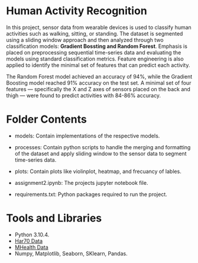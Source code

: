 # Human Activity Recognition 
In this project, sensor data from wearable devices is used to classify human activities such as walking, sitting, or standing. The dataset is segmented using a sliding window approach and then analyzed through two classification models: **Gradient Bossting and Random Forest**. Emphasis is placed on preprocessing sequential time-series data and evaluating the models using standard classification metrics. Feature engineering is also applied to identify the minimal set of features that can predict each activity. 

The Random Forest model achieved an accuracy of 94%, while the Gradient Boosting model reached 91% accuracy on the test set. A minimal set of four features — specifically the X and Z axes of sensors placed on the back and thigh — were found to predict activities with 84-86% accuracy. 

# Folder Contents 
- models: Contain implementations of the respective models.
  
- processes: Contain python scripts to handle the merging and formatting of the dataset and apply sliding window to the sensor data to segment time-series data.
  
- plots: Contain plots like violinplot, heatmap, and frecuancy of lables.
  
- assignment2.ipynb: The projects jupyter notebook file.
  
- requirements.txt: Python packages required to run the project.

# Tools and Libraries 
- Python 3.10.4.
- [Har70 Data](https://archive.ics.uci.edu/dataset/780/har70)
- [MHealth Data](https://archive.ics.uci.edu/dataset/319/mhealth+dataset)
- Numpy, Matplotlib, Seaborn, SKlearn, Pandas. 
